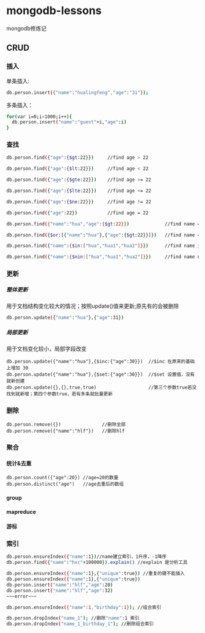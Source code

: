 mongodb-lessons
=====
mongodb修炼记

## CRUD
### 插入
单条插入:
```sh
db.person.insert({"name":"hualingfeng","age":"31"});
```
多条插入：
```sh
for(var i=0;i<1000;i++){ 
  db.person.insert("name":"guest"+i,"age":i) 
}
```

### 查找
```sh
db.person.find({"age":{$gt:22}})     //find age > 22
```
```sh
db.person.find({"age":{$lt:22}})     //find age < 22
```
```sh
db.person.find({"age":{$gte:22}})    //find age >= 22
```
```sh
db.person.find({"age":{$lte:22}})    //find age <= 22
```
```sh
db.person.find({"age":{$ne:22}})     //find age != 22
```
```sh
db.person.find({"age":22})           //find age = 22
```
```sh
db.person.find({"name":"hua","age":{$gt:22}})             //find name = hua AND age > 22
```
```sh
db.person.find({$or:[{"name":"hua"},{"age":{$gt:22}}]})   //find name = hua||age > 22
```
```sh
db.person.find({"name":{$in:["hua","hua1","hua2"]}})      //find name in ["hua","hua2","hua3"]
```
```sh
db.person.find({"name":{$nin:["hua","hua1","hua2"]}})     //find name not in ["hua","hua1","hua2"]
```

### 更新
##### 整体更新
用于文档结构变化较大的情况；按照update()值来更新;原先有的会被删除 
```sh
db.person.update({"name":"hua"},{"age":31})     
```

##### 局部更新
用于文档变化较小，局部字段改变
```sha
db.person.update({"name":"hua"},{$inc:{"age":30}})  //$inc 在原来的基础上增加 30
db.person.update({"name":"hua"},{$set:{"age":30}})  //$set 设置值，没有就新创建
db.person.update({},{},true,true)                   //第三个参数true若没找到就新增；第四个参数true，若有多条就批量更新
```

### 删除
```sha
db.person.remove({})               //删除全部
db.person.remove({"name":"hlf"})   //删除hlf
```
### 聚合
#### 统计&去重
```sha
db.person.count({"age":20}) //age=20的数量
db.person.distinct("age")   //age去重后的数组
```
#### group
#### mapreduce
#### 游标

### 索引
```sh
db.person.ensureIndex({"name":1})//name建立索引，1升序，-1降序
db.person.find({"name":"hxc"+100000}).explain() //explain 是分析工具

db.person.ensureIndex({"name":1},{"unique":true}) //重复的键不能插入
db.person.ensureIndex({"name":1},{"unique":true})
db.person.insert("name":"hlf","age":20)
db.person.insert("name":"hlf","age":32)
~~~error~~~

db.person.ensureIndex({"name":1,"birthday":1}); //组合索引

db.person.dropIndex("name_1"); //删除"name":1 索引
db.person.dropIndex("name_1_birthday_1"); //删除组合索引
```






